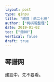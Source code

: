 ```yaml
---
layout: post
type: qinpu
title: "總目｜弟二七冊"
author: ["柯棋瀚整理"]
date: 2019-01-02
toc: ["冊00"]
vertical: false
draft: true
---
```



## 琴譜网

建設中，先不要看。
